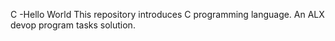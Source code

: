 C -Hello World
This repository introduces C programming language.
An ALX devop program tasks solution.
